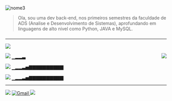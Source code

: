 


![nome3](https://user-images.githubusercontent.com/82064087/124029522-9e28e200-d9cb-11eb-94d4-e8d49d2a23d2.png)


> Ola, sou uma dev back-end, nos primeiros semestres da faculdade de ADS (Analise e Desenvolvimento de Sistemas),
> aprofundando em linguagens de alto nivel como Python, JAVA e MySQL.<h5>
____________________________________________________________________________________________________________________________________________________  

<img src="https://user-images.githubusercontent.com/82064087/124296740-ad757000-db30-11eb-9076-8348ea1af450.png"/>



<img src="https://img.icons8.com/color/48/000000/mysql-logo.png"/>   ▁▂▂▃
<img align=right src="https://user-images.githubusercontent.com/82064087/124305346-5a54ea80-db3b-11eb-9ebb-40a094beab86.png"/> 

<img src="https://img.icons8.com/color/48/000000/java-coffee-cup-logo--v1.png"/>  ▁▂▂▃▅▇▇▇▇▇▇▇▇▇▇  
 
 
<img src="https://img.icons8.com/color/48/000000/python--v2.png"/>  ▁▂▂▃▅▇▇▇▇▇▇▇▇▇▇
 

___________________________________________________________________________________________________________________________________________________
<img src="https://user-images.githubusercontent.com/82064087/124298391-933c9180-db32-11eb-9fbc-6b252f01c42e.png"/>
 
<a href="mailto:princesad341@gmail.com" mailto="princesad341@gmail.com" target="_blank">
<img src="https://img.icons8.com/color/48/000000/gmail--v1.png" alt="Gmail">

</a>
  <a href="https://github.com/ClaudianeC" target="_blank">
  <img src="https://img.icons8.com/fluent/48/000000/github.png"/>
</a>



<!--
**ClaudianeC/ClaudianeC** is a ✨ _special_ ✨ repository because its `README.md` (this file) appears on your GitHub profile.

Here are some ideas to get you started:

- 🔭 I’m currently working on ...
- 🌱 I’m currently learning ...
- 👯 I’m looking to collaborate on ...
- 🤔 I’m looking for help with ...
- 💬 Ask me about ...
- 📫 How to reach me: ...
- 😄 Pronouns: ...
- ⚡ Fun fact: ...
-->
